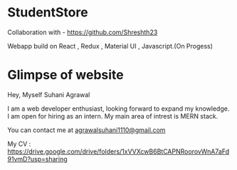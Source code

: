 # StudentStore

Collaboration with - https://github.com/Shreshth23 

Webapp build on React , Redux , Material UI , Javascript.(On Progess)

# Glimpse of website


Hey, Myself Suhani Agrawal

I am a web developer enthusiast, looking forward to expand my knowledge. I am open for hiring as an intern. My main area of intrest is MERN stack.

You can contact me at agrawalsuhani1110@gmail.com

My CV : https://drive.google.com/drive/folders/1xVVXcwB6BtCAPNRoorovWnA7aFd91vmD?usp=sharing
